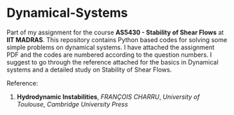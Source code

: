 # Dynamical-Systems 
Part of my assignment for the course **AS5430 - Stability of Shear Flows** at **IIT MADRAS**. 
This repository contains Python based codes for solving some simple problems on dynamical systems. I have attached the assignment PDF and the codes are numbered according to the question numbers. I suggest to go through the reference attached for the basics in Dynamical systems and a detailed study on Stability of Shear Flows.

Reference:
1) **Hydrodynamic Instabilities**, *FRANÇOIS CHARRU*, *University of Toulouse*, *Cambridge University Press*
